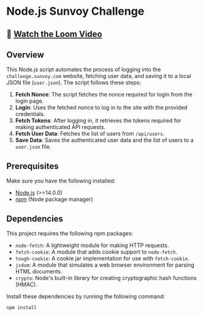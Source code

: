 # Node.js Sunvoy Challenge

## 🎥 [Watch the Loom Video](https://www.loom.com/share/d6a5c75ceabd42dab5228c4bd70e6122?sid=515914ef-39bb-4eb0-9739-b72490751352)

## Overview
This Node.js script automates the process of logging into the `challenge.sunvoy.com` website, fetching user data, and saving it to a local JSON file (`user.json`). The script follows these steps:

1. **Fetch Nonce**: The script fetches the nonce required for login from the login page.
2. **Login**: Uses the fetched nonce to log in to the site with the provided credentials.
3. **Fetch Tokens**: After logging in, it retrieves the tokens required for making authenticated API requests.
4. **Fetch User Data**: Fetches the list of users from `/api/users`.
5. **Save Data**: Saves the authenticated user data and the list of users to a `user.json` file.

## Prerequisites

Make sure you have the following installed:

- [Node.js](https://nodejs.org/en/) (>=14.0.0)
- [npm](https://www.npmjs.com/get-npm) (Node package manager)

## Dependencies

This project requires the following npm packages:

- `node-fetch`: A lightweight module for making HTTP requests.
- `fetch-cookie`: A module that adds cookie support to `node-fetch`.
- `tough-cookie`: A cookie jar implementation for use with `fetch-cookie`.
- `jsdom`: A module that simulates a web browser environment for parsing HTML documents.
- `crypto`: Node's built-in library for creating cryptographic hash functions (HMAC).

Install these dependencies by running the following command:

```bash
npm install
